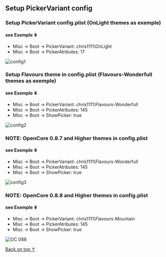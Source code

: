 ## Setup PickerVariant config

### Setup PickerVariant config.plist (OnLight themes as exemple)
#### see Exemple ⤋
- Misc -> Boot -> PickerVariant: chris1111\OnLight
- Misc -> Boot -> PickerAtributes: 17

![config1](https://user-images.githubusercontent.com/6248794/205488013-6fb04d32-8519-4d31-9d3c-1cb7e60cc1fa.png)

### Setup Flavours theme in config.plist (Flavours-Wonderfull themes as exemple)
#### see Exemple ⤋
- Misc -> Boot -> PickerVariant: chris1111\Flavours-Wonderfull
- Misc -> Boot -> PickerAtributes: 145
- Misc -> Boot -> ShowPicker: true

![config2](https://user-images.githubusercontent.com/6248794/205488049-1000e880-aca8-4ecd-8a02-93c29b88e8c5.png)

### NOTE: OpenCore 0.8.7 and Higher themes in config.plist
#### see Exemple ⤋
- Misc -> Boot -> PickerVariant: chris1111\Flavours-Wonderfull
- Misc -> Boot -> PickerAtributes: 145
- Misc -> Boot -> ShowPicker: true

![config3](https://user-images.githubusercontent.com/6248794/205488054-54b361c1-794b-492e-8a73-7a2bd42e98b8.png)

### NOTE: OpenCore 0.8.8 and Higher themes in config.plist
#### see Exemple ⤋
- Misc -> Boot -> PickerVariant: chris1111\Flavours-Mountain
- Misc -> Boot -> PickerAtributes: 145
- Misc -> Boot -> ShowPicker: true

![OC 088](https://user-images.githubusercontent.com/6248794/206881307-2eec1bb8-c4a5-4a87-89ae-d49f0c9fa9d6.png)


[Back on top ↑](https://github.com/chris1111/My-Simple-OC-Themes)
